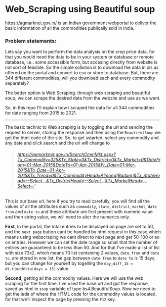 # Web_Scraping using Beautiful soup

https://agmarknet.gov.in/ is an Indian government webportal to deliver the basic information of all the commodities publically sold in India. 

### Problem statements:
Lets say you want to perform the data analysis on the crop price data, for that you would need the data to be in your system or database or remote database, i.e.. some accessible form, but accesing directly from website is not sort of feasible. So the simple sollution is to download the data in xls as offered on the portal and convert to csv or store to database. But, there are 344 different commodities, will you download each and every commodity separately?

The better option is Web Scraping. through web scraping and beautiful soup, we can scrape the desired data from the website and use as we want. 

So, in this repo I'll explain how i scraped the data for all 344 commodities for date ranging from 2015 to 2021. 

---

The basic technic to Web scraping is by toggling the url and sending the request to server, storing the response and then using the `BeautifulSoup` we get the html code of the site. So, to get sstarted, select any commodity and any date and click search and the url will change to
> ###### https://agmarknet.gov.in/SearchCmmMkt.aspx?Tx_Commodity=325&Tx_State=0&Tx_District=0&Tx_Market=0&DateFrom=01-Mar-2015&DateTo=01-Apr-2015&Fr_Date=01-Mar-2015&To_Date=01-Apr-2015&Tx_Trend=0&Tx_CommodityHead=Almond(Badam)&Tx_StateHead=--Select--&Tx_DistrictHead=--Select--&Tx_MarketHead=--Select--"

This is our base url, here if you try to read carefully, you will find all the values of all the attributes such as `commodity`, `state`, `district`, `market`, `date from` and `date to` and these attribute are first present with numeric value and then string value, we will need to alter the numerics only.


**First**, In the portal, the total entries to be displayed on page are set to 50, and the `next page` button cant be handled by html request in this case,which means using webscraping we cant direct to next page and get 50-100 or so on entries. However we can set the date range so small that the number of entries are guaranteed to be less than 50. And for that I've made a list of list with size 73x2, which means 73 list containing 2 values, `date from` and `date to`, are stored in one list. the gap between `date from` to `date to` is 15 days, but you can change for yourself by togelling the `day_diff_15 = dt.timedelta(days = 15)` value. 

**Second**, getting all the commodity values. Here we will use the web scraping for the first time. I've used the base url and got the response, saved as html in `soup` variable of type bs4.BeautifulSoup. Now we need to get the ieda of where the HTML code for the commodity values is located, for that we'll inspect the page by pressing the `F12` key. 
